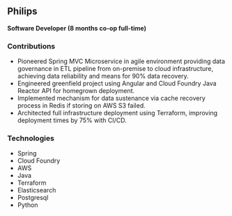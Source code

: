 ## Philips

**Software Developer (8 months co-op full-time)**

### Contributions

 - Pioneered Spring MVC Microservice in agile environment providing data governance in ETL pipeline from on-premise to cloud infrastructure, achieving data reliability and means for 90% data recovery.
 - Engineered greenfield project using Angular and Cloud Foundry Java Reactor API for homegrown deployment.
 - Implemented mechanism for data sustenance via cache recovery process in Redis if storing on AWS S3 failed.
 - Architected full infrastructure deployment using Terraform, improving deployment times by 75% with CI/CD.

### Technologies
 - Spring
 - Cloud Foundry
 - AWS
 - Java
 - Terraform
 - Elasticsearch
 - Postgresql
 - Python
